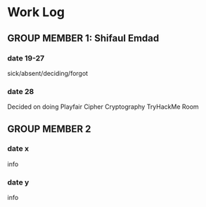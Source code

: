 # Work Log

## GROUP MEMBER 1: Shifaul Emdad

### date 19-27

sick/absent/deciding/forgot 

### date 28

Decided on doing Playfair Cipher Cryptography TryHackMe Room


## GROUP MEMBER 2

### date x

info

### date y

info
